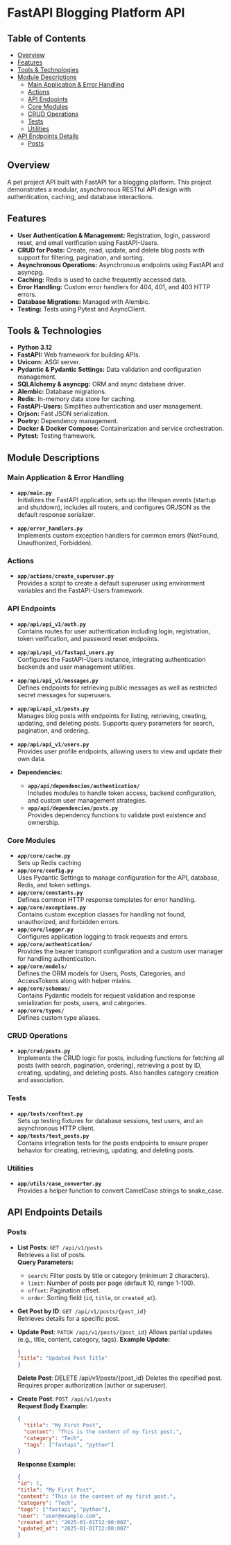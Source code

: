 # FastAPI Blogging Platform API

## Table of Contents

- [Overview](#overview)
- [Features](#features)
- [Tools & Technologies](#tools--technologies)
- [Module Descriptions](#module-descriptions)
  - [Main Application & Error Handling](#main-application--error-handling)
  - [Actions](#actions)
  - [API Endpoints](#api-endpoints)
  - [Core Modules](#core-modules)
  - [CRUD Operations](#crud-operations)
  - [Tests](#tests)
  - [Utilities](#utilities)
- [API Endpoints Details](#api-endpoints-details)
  - [Posts](#posts)

## Overview

A pet project API built with FastAPI for a blogging platform. This project demonstrates a modular, asynchronous RESTful API design with authentication, caching, and database interactions.

## Features

- **User Authentication & Management:** Registration, login, password reset, and email verification using FastAPI-Users.
- **CRUD for Posts:** Create, read, update, and delete blog posts with support for filtering, pagination, and sorting.
- **Asynchronous Operations:** Asynchronous endpoints using FastAPI and asyncpg.
- **Caching:** Redis is used to cache frequently accessed data.
- **Error Handling:** Custom error handlers for 404, 401, and 403 HTTP errors.
- **Database Migrations:** Managed with Alembic.
- **Testing:** Tests using Pytest and AsyncClient.

## Tools & Technologies

- **Python 3.12**
- **FastAPI:** Web framework for building APIs.
- **Uvicorn:** ASGI server.
- **Pydantic & Pydantic Settings:** Data validation and configuration management.
- **SQLAlchemy & asyncpg:** ORM and async database driver.
- **Alembic:** Database migrations.
- **Redis:** In-memory data store for caching.
- **FastAPI-Users:** Simplifies authentication and user management.
- **Orjson:** Fast JSON serialization.
- **Poetry:** Dependency management.
- **Docker & Docker Compose:** Containerization and service orchestration.
- **Pytest:** Testing framework.


## Module Descriptions

### Main Application & Error Handling
- **`app/main.py`**  
  Initializes the FastAPI application, sets up the lifespan events (startup and shutdown), includes all routers, and configures ORJSON as the default response serializer.

- **`app/error_handlers.py`**  
  Implements custom exception handlers for common errors (NotFound, Unauthorized, Forbidden).

### Actions
- **`app/actions/create_superuser.py`**  
  Provides a script to create a default superuser using environment variables and the FastAPI-Users framework.

### API Endpoints
- **`app/api/api_v1/auth.py`**  
  Contains routes for user authentication including login, registration, token verification, and password reset endpoints.

- **`app/api/api_v1/fastapi_users.py`**  
  Configures the FastAPI-Users instance, integrating authentication backends and user management utilities.

- **`app/api/api_v1/messages.py`**  
  Defines endpoints for retrieving public messages as well as restricted secret messages for superusers.

- **`app/api/api_v1/posts.py`**  
  Manages blog posts with endpoints for listing, retrieving, creating, updating, and deleting posts. Supports query parameters for search, pagination, and ordering.

- **`app/api/api_v1/users.py`**  
  Provides user profile endpoints, allowing users to view and update their own data.

- **Dependencies:**  
  - **`app/api/dependencies/authentication/`**  
    Includes modules to handle token access, backend configuration, and custom user management strategies.
  - **`app/api/dependencies/posts.py`**  
    Provides dependency functions to validate post existence and ownership.

### Core Modules
- **`app/core/cache.py`**  
  Sets up Redis caching
- **`app/core/config.py`**  
  Uses Pydantic Settings to manage configuration for the API, database, Redis, and token settings.
- **`app/core/constants.py`**  
  Defines common HTTP response templates for error handling.
- **`app/core/exceptions.py`**  
  Contains custom exception classes for handling not found, unauthorized, and forbidden errors.
- **`app/core/logger.py`**  
  Configures application logging to track requests and errors.
- **`app/core/authentication/`**  
  Provides the bearer transport configuration and a custom user manager for handling authentication.
- **`app/core/models/`**  
  Defines the ORM models for Users, Posts, Categories, and AccessTokens along with helper mixins.
- **`app/core/schemas/`**  
  Contains Pydantic models for request validation and response serialization for posts, users, and categories.
- **`app/core/types/`**  
  Defines custom type aliases.

### CRUD Operations
- **`app/crud/posts.py`**  
  Implements the CRUD logic for posts, including functions for fetching all posts (with search, pagination, ordering), retrieving a post by ID, creating, updating, and deleting posts. Also handles category creation and association.

### Tests
- **`app/tests/conftest.py`**  
  Sets up testing fixtures for database sessions, test users, and an asynchronous HTTP client.
- **`app/tests/test_posts.py`**  
  Contains integration tests for the posts endpoints to ensure proper behavior for creating, retrieving, updating, and deleting posts.

### Utilities
- **`app/utils/case_converter.py`**  
  Provides a helper function to convert CamelCase strings to snake_case.

## API Endpoints Details

### Posts

- **List Posts**: `GET /api/v1/posts`  
  Retrieves a list of posts.  
  **Query Parameters:**
  - `search`: Filter posts by title or category (minimum 2 characters).
  - `limit`: Number of posts per page (default 10, range 1-100).
  - `offset`: Pagination offset.
  - `order`: Sorting field (`id`, `title`, or `created_at`).

- **Get Post by ID**: `GET /api/v1/posts/{post_id}`  
  Retrieves details for a specific post.

- **Update Post**: `PATCH /api/v1/posts/{post_id}`
  Allows partial updates (e.g., title, content, category, tags).
  **Example Update:**
  ```json
  {
  "title": "Updated Post Title"
  }
  ```
  
  **Delete Post**: DELETE /api/v1/posts/{post_id}
  Deletes the specified post. Requires proper authorization (author or superuser).
  
- **Create Post**: `POST /api/v1/posts`  
  **Request Body Example:**
  ```json
  {
    "title": "My First Post",
    "content": "This is the content of my first post.",
    "category": "Tech",
    "tags": ["fastapi", "python"]
  }
  ```
  **Response Example:**
  ``` json
  {
  "id": 1,
  "title": "My First Post",
  "content": "This is the content of my first post.",
  "category": "Tech",
  "tags": ["fastapi", "python"],
  "user": "user@example.com",
  "created_at": "2025-01-01T12:00:00Z",
  "updated_at": "2025-01-01T12:00:00Z"
  }
  ```
  

